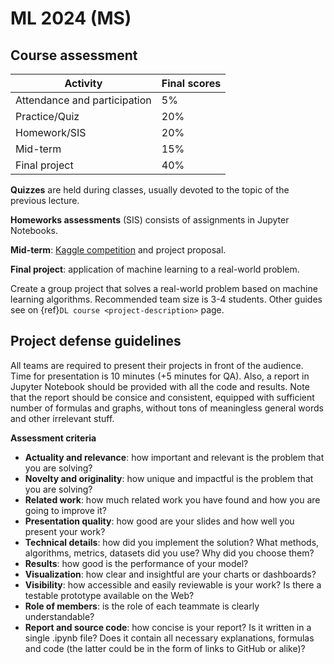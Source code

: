 # ML 2024 (MS)

## Course assessment

| Activity                     | Final scores |
| ---------------------------- | ------------ |
| Attendance and participation | $5\%$        |
| Practice/Quiz                | $20\%$       |
| Homework/SIS                 | $20\%$       |
| Mid-term                     | $15\%$       |
| Final project                | $40\%$       |

**Quizzes** are held during classes, usually devoted to the topic of the previous lecture.

**Homeworks assessments** (SIS) consists of assignments in Jupyter Notebooks.

**Mid-term**: [Kaggle competition](https://www.kaggle.com/t/01ad6891a246412c8f5473321efffee0) and project proposal.

**Final project**: application of machine learning to a real-world problem.

Create a group project that solves a real-world problem based on machine learning algorithms. Recommended team size is 3-4 students. Other guides see on {ref}`DL course <project-description>` page.

## Project defense guidelines

All teams are required to present their projects in front of the audience. Time for presentation is 10 minutes (+5 minutes for QA). Also, a report in Jupyter Notebook should be provided with all the code and results. Note that the report should be consice and consistent, equipped with sufficient number of formulas and graphs, without tons of meaningless general words and other irrelevant stuff.

**Assessment criteria**

- **Actuality and relevance**: how important and relevant is the problem that you are solving?
- **Novelty and originality**: how unique and impactful is the problem that you are solving?
- **Related work**: how much related work you have found and how you are going to improve it?
- **Presentation quality**: how good are your slides and how well you present your work?
- **Technical details**: how did you implement the solution? What methods, algorithms, metrics, datasets did you use? Why did you choose them?
- **Results**: how good is the performance of your model?
- **Visualization**: how clear and insightful are your charts or dashboards?
- **Visibility**: how accessible and easily reviewable is your work? Is there a testable prototype available on the Web?
- **Role of members**: is the role of each teammate is clearly understandable?
- **Report and source code**: how concise is your report? Is it written in a single .ipynb file? Does it contain all necessary explanations, formulas and code (the latter could be in the form of links to GitHub or alike)?

